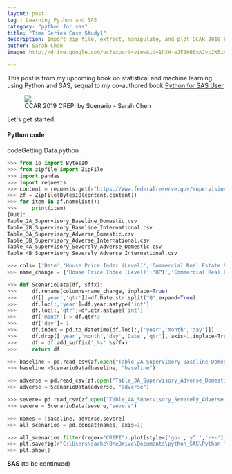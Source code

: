 ```yaml
---
layout: post
tag : Learning Python and SAS
category: "python for sas"
title: "Time Series Case Study1"
description: Import zip file, extract, manipulate, and plot CCAR 2019 Federal Reserve Macro Scenarios
author: Sarah Chen
image: http://drive.google.com/uc?export=view&id=1hXH-eJF20B6xAJvc1W5icAzePG1MwUuO

---
```


This post is from my upcoming book on statistical and machine learning using Python and SAS, sequal to my co-authored book [Python for SAS User](https://www.amazon.com/Sarah-Chen/e/B07ZL3Q97B?ref_=dbs_p_pbk_r00_abau_000000)


<figure>
  <img src="{{ "/images/posts/CCAR-Scenarios.png" | relative_url }}">
  <figcaption>CCAR 2019 CREPI by Scenario - Sarah Chen</figcaption>
</figure>
Let's get started.

<h4 id="Bar-line-plot">Python code</h4>


<div class="code-head"><span>code</span>Getting Data.python</div>

```python
>>> from io import BytesIO
>>> from zipfile import ZipFile
>>> import pandas
>>> import requests
>>> content = requests.get(r"https://www.federalreserve.gov/supervisionreg/files/2019-macro-scenario-tables.zip")
>>> zf = ZipFile(BytesIO(content.content))
>>> for item in zf.namelist():
>>>     print(item)
[Out]:
Table_2A_Supervisory_Baseline_Domestic.csv
Table_2B_Supervisory_Baseline_International.csv
Table_3A_Supervisory_Adverse_Domestic.csv
Table_3B_Supervisory_Adverse_International.csv
Table_4A_Supervisory_Severely_Adverse_Domestic.csv
Table_4B_Supervisory_Severely_Adverse_International.csv

>>> cols= ['Date','House Price Index (Level)','Commercial Real Estate Price Index (Level)']
>>> name_change = {'House Price Index (Level)':'HPI','Commercial Real Estate Price Index (Level)':'CREPI'}

>>> def ScenarioData(df, sffx):
>>>     df.rename(columns=name_change, inplace=True)
>>>     df[['year','qtr']]=df.Date.str.split("Q",expand=True)
>>>     df.loc[:,'year']=df.year.astype('int')
>>>     df.loc[:,'qtr']=df.qtr.astype('int')
>>>     df['month'] = df.qtr*3
>>>     df['day']= 1
>>>     df.index = pd.to_datetime(df.loc[:,['year','month','day']])
>>>     df.drop(['year','month','day','Date','qtr'], axis=1,inplace=True)
>>>     df = df.add_suffix('_%s' %sffx)
>>>     return df

>>> baseline = pd.read_csv(zf.open("Table_2A_Supervisory_Baseline_Domestic.csv"), usecols=cols)
>>> baseline =ScenarioData(baseline, "baseline")

>>> adverse = pd.read_csv(zf.open("Table_3A_Supervisory_Adverse_Domestic.csv"), usecols=cols)
>>> adverse = ScenarioData(adverse, "adverse")

>>> severe= pd.read_csv(zf.open("Table_4A_Supervisory_Severely_Adverse_Domestic.csv"), usecols=cols)
>>> severe = ScenarioData(severe,"severe")

>>> names = [baseline, adverse,severe]
>>> all_scenarios = pd.concat(names, axis=1)

>>> all_scenarios.filter(regex="CREPI").plot(style=['go-','y^:','r+-'],  title="CCAR 2019 Scenario: CREPI")
>>> plt.savefig(r"C:\Users\sache\OneDrive\Documents\python_SAS\Python-for-SAS-Users\Volume2\TimeSeries\images\CCAR Scenarios", dpi=300)
>>> plt.show()

```

**SAS** 
(to be continued)